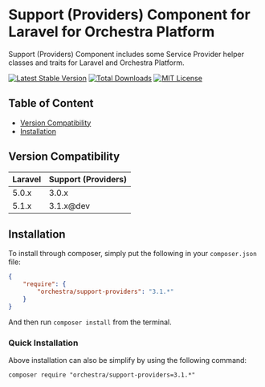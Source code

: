 Support (Providers) Component for Laravel for Orchestra Platform
==============

Support (Providers) Component includes some Service Provider helper classes and traits for Laravel and Orchestra Platform.

[![Latest Stable Version](https://img.shields.io/packagist/v/orchestra/support-providers.svg?style=flat)](https://packagist.org/packages/orchestra/support-providers)
[![Total Downloads](https://img.shields.io/packagist/dt/orchestra/support-providers.svg?style=flat)](https://packagist.org/packages/orchestra/support-providers)
[![MIT License](https://img.shields.io/packagist/l/orchestra/support-providers.svg?style=flat)](https://packagist.org/packages/orchestra/support-providers)

## Table of Content

* [Version Compatibility](#version-compatibility)
* [Installation](#installation)

## Version Compatibility

Laravel    | Support (Providers)
:----------|:----------
 5.0.x     | 3.0.x
 5.1.x     | 3.1.x@dev

## Installation

To install through composer, simply put the following in your `composer.json` file:

```json
{
    "require": {
        "orchestra/support-providers": "3.1.*"
    }
}
```

And then run `composer install` from the terminal.

### Quick Installation

Above installation can also be simplify by using the following command:

    composer require "orchestra/support-providers=3.1.*"
